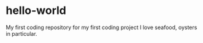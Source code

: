 # hello-world
My first coding repository for my first coding project
I love seafood, oysters in particular. 
